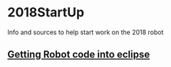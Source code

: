 # 2018StartUp
Info and sources to help start work on the 2018 robot
## [Getting Robot code into eclipse](GetRepository.md)

